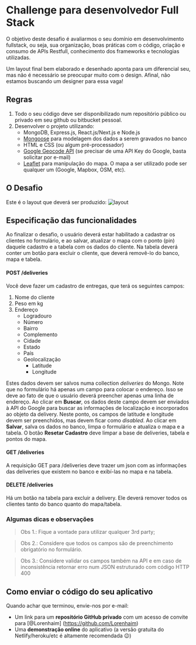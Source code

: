 # Challenge para desenvolvedor Full Stack

O objetivo deste desafio é avaliarmos o seu domínio em desenvolvimento fullstack, ou seja, sua organização, boas práticas com o código, criação e consumo de APIs Restfull, conhecimento dos frameworks e tecnologias utilizadas.

Um layout final bem elaborado e desenhado aponta para um diferencial seu, mas não é necessário se preocupar muito com o design. Afinal, não estamos buscando um designer para essa vaga! 

## Regras

1. Todo o seu código deve ser disponibilizado num repositório público ou privado em seu github ou bitbucket pessoal. 
2. Desenvolver o projeto utilizando: 
    - MongoDB, Express.js, React.js/Next.js e Node.js
    - [Mongoose](http://mongoosejs.com) para modelagem dos dados a serem gravados no banco
    - HTML e CSS (ou algum pré-processador)
    - [Google Geocode API](https://developers.google.com/maps/documentation/geocoding/intro?hl=pt-br) (se precisar de uma API Key do Google, basta solicitar por e-mail)
    - [Leaflet](http://leafletjs.com/) para manipulação do mapa. O mapa a ser utilizado pode ser qualquer um (Google, Mapbox, OSM, etc).


## O Desafio

Este é o layout que deverá ser produzido:
![layout](challenge.png)

## Especificação das funcionalidades

Ao finalizar o desafio, o usuário deverá estar habilitado a cadastrar os clientes no formulário, e ao salvar, atualizar o mapa com o ponto (pin) daquele cadastro e a tabela com os dados do cliente. Na tabela deverá conter um botão para excluir o cliente, que deverá removê-lo do banco, mapa e tabela.

#### POST /deliveries

Você deve fazer um cadastro de entregas, que terá os seguintes campos:
1. Nome do cliente
2. Peso em kg
3. Endereço
    - Logradouro
    - Número
    - Bairro
    - Complemento
    - Cidade
    - Estado
    - País
    - Geolocalização
        - Latitude
        - Longitude

Estes dados devem ser salvos numa collection _deliveries_ do Mongo.
Note que no formulário há apenas um campo para colocar o endereço. Isso se deve ao fato de que o usuário deverá preencher apenas uma linha de endereço. Ao clicar em **Buscar**, os dados deste campo devem ser enviados à API do Google para buscar as informações de localização e incorporados ao objeto da delivery. Neste ponto, os campos de latitude e longitude devem ser preenchidos, mas devem ficar como _disabled_. Ao clicar em **Salvar**, salva os dados no banco, limpa o formulário e atualiza o mapa e a tabela. O botão **Resetar Cadastro** deve limpar a base de deliveries, tabela e pontos do mapa.

#### GET /deliveries

A requisição GET para /deliveries deve trazer um json com as informações das deliveries que existem no banco e exibí-las no mapa e na tabela.

#### DELETE /deliveries

Há um botão na tabela para excluir a delivery. Ele deverá remover todos os clientes tanto do banco quanto do mapa/tabela.


### Algumas dicas e observações
> Obs 1.: Fique a vontade para utilizar qualquer 3rd party;

> Obs 2.: Considere que todos os campos são de preenchimento obrigatório no formulário.

> Obs 3.: Considere validar os campos também na API e em caso de inconsistência retornar erro num JSON estruturado com código HTTP 400



## Como enviar o código do seu aplicativo

Quando achar que terminou, envie-nos por e-mail:

- Um link para um **repositório GitHub privado** com um acesso de convite para \[@Lorenhaim\] (https://github.com/Lorenhaim)
- Uma **demonstração online** do aplicativo (a versão gratuita do Netlify/heroku/etc é altamente recomendada 😉️)
